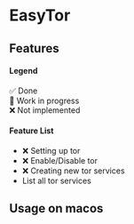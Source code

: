 # EasyTor



## Features
#### Legend
✅ Done \
🚧 Work in progress \
❌ Not implemented

#### Feature List
- ❌ Setting up tor 
- ❌ Enable/Disable tor
- ❌ Creating new tor services
-  List all tor services

## Usage on macos